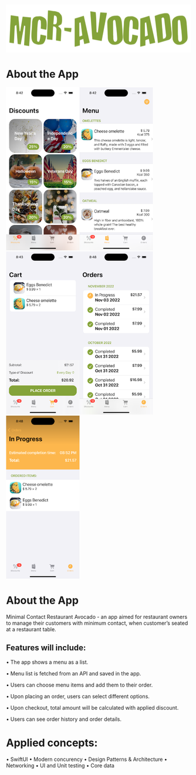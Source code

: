 
<img src="https://github.com/Oabshire/mrc-avocado-app/blob/main/ReadmeAssets/MCRAvocado.png?raw=true" width="850" height="129"/> 

# About the App

<img src="https://github.com/Oabshire/mrc-avocado-app/blob/main/Simulator%20Screen%20Shot%20-%20iPhone%2014%20Pro%20-%202022-11-03%20at%2020.42.44.png?raw=true" width="200" height="443"/><img src="https://raw.githubusercontent.com/Oabshire/mrc-avocado-app/44ada3dc3fd49a67d559e7443ee9c46211ce5157/Simulator%20Screen%20Shot%20-%20iPhone%2014%20Pro%20-%202022-11-03%20at%2020.42.40.png" width="200" height="443"/><img src="https://github.com/Oabshire/mrc-avocado-app/blob/main/Simulator%20Screen%20Shot%20-%20iPhone%2014%20Pro%20-%202022-11-03%20at%2020.43.11.png?raw=true" width="200" height="443"/><img src="https://github.com/Oabshire/mrc-avocado-app/blob/main/Simulator%20Screen%20Shot%20-%20iPhone%2014%20Pro%20-%202022-11-03%20at%2020.48.04.png" width="200" height="443"/><img src="https://github.com/Oabshire/mrc-avocado-app/blob/main/Simulator%20Screen%20Shot%20-%20iPhone%2014%20Pro%20-%202022-11-03%20at%2020.48.06.png?raw=true" width="200" height="443"/>

# About the App

Minimal Contact Restaurant Avocado - an app aimed for restaurant owners to manage their customers with minimum contact, when customer’s seated at a restaurant table.

## Features will include:

 • The app shows a menu as a list.

 • Menu list is fetched from an API and saved in the app.

 • Users can choose menu items and add them to their order.

 • Upon placing an order, users can select different options.

 • Upon checkout, total amount will be calculated with applied discount.

 • Users can see order history and order details.
 
 # Applied concepts:
 
 • SwiftUI
 • Modern concurency 
 • Design Patterns & Architecture
 • Networking
 • UI and Unit testing
 • Core data


  
